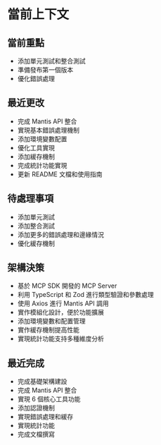# 當前上下文

## 當前重點
- 添加單元測試和整合測試
- 準備發布第一個版本
- 優化錯誤處理

## 最近更改
- 完成 Mantis API 整合
- 實現基本錯誤處理機制
- 添加環境變數配置
- 優化工具實現
- 添加緩存機制
- 完成統計功能實現
- 更新 README 文檔和使用指南

## 待處理事項
- 添加單元測試
- 添加整合測試
- 添加更多的錯誤處理和邊緣情況
- 優化緩存機制

## 架構決策
- 基於 MCP SDK 開發的 MCP Server
- 利用 TypeScript 和 Zod 進行類型驗證和參數處理
- 使用 Axios 進行 Mantis API 調用
- 實作模組化設計，便於功能擴展
- 添加環境變數和配置管理
- 實作緩存機制提高性能
- 實現統計功能支持多種維度分析

## 最近完成
- 完成基礎架構建設
- 完成 Mantis API 整合
- 實現 6 個核心工具功能
- 添加認證機制
- 實現錯誤處理和緩存
- 實現統計功能
- 完成文檔撰寫 